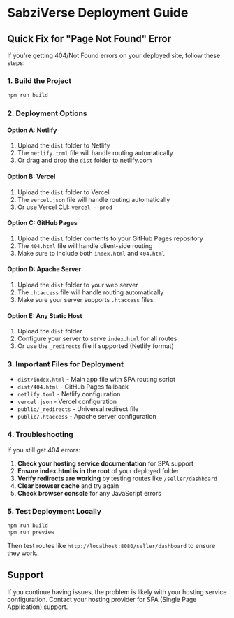 # SabziVerse Deployment Guide

## Quick Fix for "Page Not Found" Error

If you're getting 404/Not Found errors on your deployed site, follow these steps:

### 1. Build the Project

```bash
npm run build
```

### 2. Deployment Options

#### Option A: Netlify

1. Upload the `dist` folder to Netlify
2. The `netlify.toml` file will handle routing automatically
3. Or drag and drop the `dist` folder to netlify.com

#### Option B: Vercel

1. Upload the `dist` folder to Vercel
2. The `vercel.json` file will handle routing automatically
3. Or use Vercel CLI: `vercel --prod`

#### Option C: GitHub Pages

1. Upload the `dist` folder contents to your GitHub Pages repository
2. The `404.html` file will handle client-side routing
3. Make sure to include both `index.html` and `404.html`

#### Option D: Apache Server

1. Upload the `dist` folder to your web server
2. The `.htaccess` file will handle routing automatically
3. Make sure your server supports `.htaccess` files

#### Option E: Any Static Host

1. Upload the `dist` folder
2. Configure your server to serve `index.html` for all routes
3. Or use the `_redirects` file if supported (Netlify format)

### 3. Important Files for Deployment

- `dist/index.html` - Main app file with SPA routing script
- `dist/404.html` - GitHub Pages fallback
- `netlify.toml` - Netlify configuration
- `vercel.json` - Vercel configuration
- `public/_redirects` - Universal redirect file
- `public/.htaccess` - Apache server configuration

### 4. Troubleshooting

If you still get 404 errors:

1. **Check your hosting service documentation** for SPA support
2. **Ensure index.html is in the root** of your deployed folder
3. **Verify redirects are working** by testing routes like `/seller/dashboard`
4. **Clear browser cache** and try again
5. **Check browser console** for any JavaScript errors

### 5. Test Deployment Locally

```bash
npm run build
npm run preview
```

Then test routes like `http://localhost:8080/seller/dashboard` to ensure they work.

## Support

If you continue having issues, the problem is likely with your hosting service configuration. Contact your hosting provider for SPA (Single Page Application) support.
